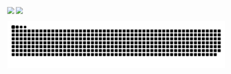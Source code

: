 <div>
  <img height="180em" src="https://github-readme-stats.vercel.app/api?username=rafael4141&show_icons=true&theme=dracula&include_all_commits=true&count_private=true"/>
  <img height="180em" src="https://github-readme-stats.vercel.app/api/top-langs/?username=rafael4141&layout=compact&langs_count=7&theme=dracula"/>
</div>

![Snake animation](https://github.com/rafael4141/rafael4141/blob/output/github-contribution-grid-snake.svg)
